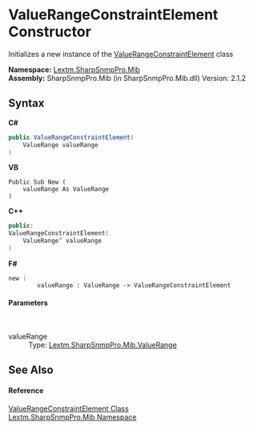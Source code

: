 # ValueRangeConstraintElement Constructor 
 

Initializes a new instance of the <a href="T_Lextm_SharpSnmpPro_Mib_ValueRangeConstraintElement">ValueRangeConstraintElement</a> class

**Namespace:**&nbsp;<a href="N_Lextm_SharpSnmpPro_Mib">Lextm.SharpSnmpPro.Mib</a><br />**Assembly:**&nbsp;SharpSnmpPro.Mib (in SharpSnmpPro.Mib.dll) Version: 2.1.2

## Syntax

**C#**<br />
``` C#
public ValueRangeConstraintElement(
	ValueRange valueRange
)
```

**VB**<br />
``` VB
Public Sub New ( 
	valueRange As ValueRange
)
```

**C++**<br />
``` C++
public:
ValueRangeConstraintElement(
	ValueRange^ valueRange
)
```

**F#**<br />
``` F#
new : 
        valueRange : ValueRange -> ValueRangeConstraintElement
```


#### Parameters
&nbsp;<dl><dt>valueRange</dt><dd>Type: <a href="T_Lextm_SharpSnmpPro_Mib_ValueRange">Lextm.SharpSnmpPro.Mib.ValueRange</a><br /></dd></dl>

## See Also


#### Reference
<a href="T_Lextm_SharpSnmpPro_Mib_ValueRangeConstraintElement">ValueRangeConstraintElement Class</a><br /><a href="N_Lextm_SharpSnmpPro_Mib">Lextm.SharpSnmpPro.Mib Namespace</a><br />